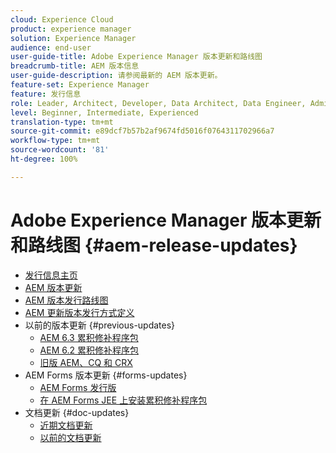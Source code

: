 ```yaml
---
cloud: Experience Cloud
product: experience manager
solution: Experience Manager
audience: end-user
user-guide-title: Adobe Experience Manager 版本更新和路线图
breadcrumb-title: AEM 版本信息
user-guide-description: 请参阅最新的 AEM 版本更新。
feature-set: Experience Manager
feature: 发行信息
role: Leader, Architect, Developer, Data Architect, Data Engineer, Administrator, Business Practitioner
level: Beginner, Intermediate, Experienced
translation-type: tm+mt
source-git-commit: e89dcf7b57b2af9674fd5016f0764311702966a7
workflow-type: tm+mt
source-wordcount: '81'
ht-degree: 100%

---
```



# Adobe Experience Manager 版本更新和路线图 {#aem-release-updates}

+ [发行信息主页](home.md)
+ [AEM 版本更新](aem-releases-updates.md)
+ [AEM 版本发行路线图](update-releases-roadmap.md)
+ [AEM 更新版本发行方式定义](update-release-vehicle-definitions.md)
+ 以前的版本更新 {#previous-updates}
   + [AEM 6.3 累积修补程序包](release-notes-aem-6-3-cumulative-fix-pack.md)
   + [AEM 6.2 累积修补程序包](release-notes-aem-6-2-cumulative-fix-pack.md)
   + [旧版 AEM、CQ 和 CRX](aem-previous-versions.md)
+ AEM Forms 版本更新 {#forms-updates}
   + [AEM Forms 发行版](aem-forms-releases.md)
   + [在 AEM Forms JEE 上安装累积修补程序包](install-cfp-aem-forms-jee.md)
+ 文档更新 {#doc-updates}
   + [近期文档更新](documentation-updates.md)
   + [以前的文档更新](previous-documentation-updates.md)
